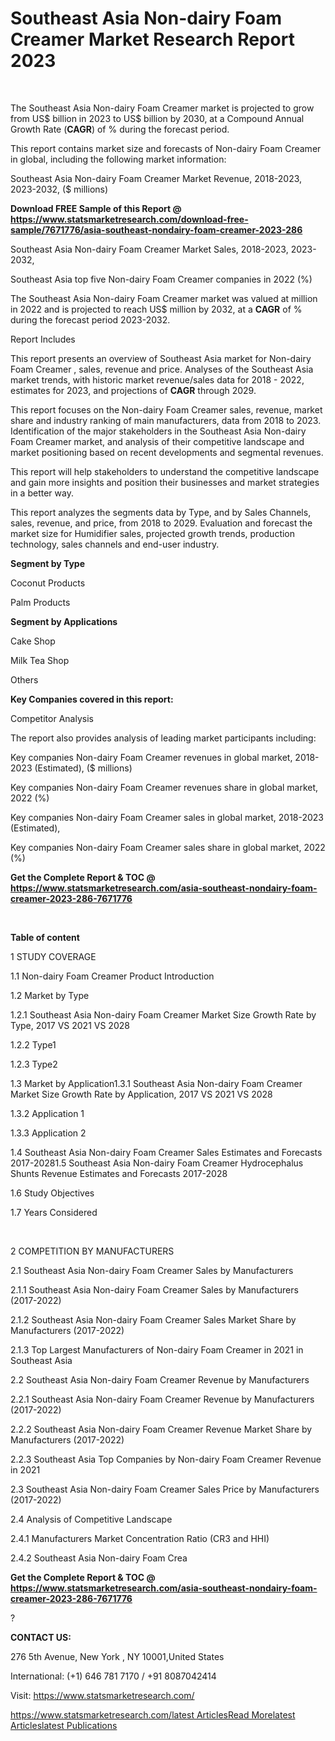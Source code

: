 <h1>Southeast Asia Non-dairy Foam Creamer Market Research Report 2023</h1><br/><p>The Southeast Asia Non-dairy Foam Creamer market is projected to grow from US$ billion in 2023 to US$ billion by 2030, at a Compound Annual Growth Rate (<strong>CAGR</strong>) of % during the forecast period.</p>
 
 
 
 <p>This report contains market size and forecasts of Non-dairy Foam Creamer in global, including the following market information:</p>
 
 
 
 <p>Southeast Asia Non-dairy Foam Creamer Market Revenue, 2018-2023, 2023-2032, ($ millions)</p>
 
 
 
 <p><strong>Download FREE Sample of this Report @ <a href="https://www.statsmarketresearch.com/download-free-sample/7671776/asia-southeast-nondairy-foam-creamer-2023-286">https://www.statsmarketresearch.com/download-free-sample/7671776/asia-southeast-nondairy-foam-creamer-2023-286</a></strong></p>
 
 
 
 <p>Southeast Asia Non-dairy Foam Creamer Market Sales, 2018-2023, 2023-2032,</p>
 
 
 
 <p>Southeast Asia top five Non-dairy Foam Creamer companies in 2022 (%)</p>
 
 
 
 <p>The Southeast Asia Non-dairy Foam Creamer market was valued at million in 2022 and is projected to reach US$ million by 2032, at a <strong>CAGR</strong> of % during the forecast period 2023-2032.</p>
 
 
 
 <p>Report Includes</p>
 
 
 
 <p>This report presents an overview of Southeast Asia market for Non-dairy Foam Creamer , sales, revenue and price. Analyses of the Southeast Asia market trends, with historic market revenue/sales data for 2018 - 2022, estimates for 2023, and projections of <strong>CAGR</strong> through 2029.</p>
 
 
 
 <p>This report focuses on the Non-dairy Foam Creamer sales, revenue, market share and industry ranking of main manufacturers, data from 2018 to 2023. Identification of the major stakeholders in the Southeast Asia Non-dairy Foam Creamer market, and analysis of their competitive landscape and market positioning based on recent developments and segmental revenues.</p>
 
 
 
 <p>This report will help stakeholders to understand the competitive landscape and gain more insights and position their businesses and market strategies in a better way.</p>
 
 
 
 <p>This report analyzes the segments data by Type, and by Sales Channels, sales, revenue, and price, from 2018 to 2029. Evaluation and forecast the market size for Humidifier sales, projected growth trends, production technology, sales channels and end-user industry.</p>
 
 
 
 <p><strong>Segment by Type</strong></p>
 
 
 
 <p>Coconut Products</p>
 
 
 
 <p>Palm Products</p>
 
 
 
 <p><strong>Segment <strong><strong>by Applications</strong></strong></strong></p>
 
 
 
 <p>Cake Shop</p>
 
 
 
 <p>Milk Tea Shop</p>
 
 
 
 <p>Others</p>
 
 
 
 <p><strong>Key Companies covered in this report:</strong></p>
 
 
 
 <p>Competitor Analysis</p>
 
 
 
 <p>The report also provides analysis of leading market participants including:</p>
 
 
 
 <p>Key companies Non-dairy Foam Creamer revenues in global market, 2018-2023 (Estimated), ($ millions)</p>
 
 
 
 <p>Key companies Non-dairy Foam Creamer revenues share in global market, 2022 (%)</p>
 
 
 
 <p>Key companies Non-dairy Foam Creamer sales in global market, 2018-2023 (Estimated),</p>
 
 
 
 <p>Key companies Non-dairy Foam Creamer sales share in global market, 2022 (%)</p>
 
 
 
 <div><b>Get the Complete Report & TOC @ <a href="https://www.statsmarketresearch.com/asia-southeast-nondairy-foam-creamer-2023-286-7671776">https://www.statsmarketresearch.com/asia-southeast-nondairy-foam-creamer-2023-286-7671776</a></b></div>
 
 
 
 <p><br />
 
 <b>Table of content</b></p>
 
 
 
 <p>1 STUDY COVERAGE<br />
 
 1.1 Non-dairy Foam Creamer Product Introduction<br />
 
 1.2 Market by Type<br />
 
 1.2.1 Southeast Asia Non-dairy Foam Creamer Market Size Growth Rate by Type, 2017 VS 2021 VS 2028<br />
 
 1.2.2 Type1<br />
 
 1.2.3 Type2<br />
 
 1.3 Market by Application1.3.1 Southeast Asia Non-dairy Foam Creamer Market Size Growth Rate by Application, 2017 VS 2021 VS 2028<br />
 
 1.3.2 Application 1<br />
 
 1.3.3 Application 2<br />
 
 1.4 Southeast Asia Non-dairy Foam Creamer Sales Estimates and Forecasts 2017-20281.5 Southeast Asia Non-dairy Foam Creamer Hydrocephalus Shunts Revenue Estimates and Forecasts 2017-2028<br />
 
 1.6 Study Objectives<br />
 
 1.7 Years Considered<br />
 
 <br />
 
 2 COMPETITION BY MANUFACTURERS<br />
 
 2.1 Southeast Asia Non-dairy Foam Creamer Sales by Manufacturers<br />
 
 2.1.1 Southeast Asia Non-dairy Foam Creamer Sales by Manufacturers (2017-2022)<br />
 
 2.1.2 Southeast Asia Non-dairy Foam Creamer Sales Market Share by Manufacturers (2017-2022)<br />
 
 2.1.3 Top Largest Manufacturers of Non-dairy Foam Creamer in 2021 in Southeast Asia<br />
 
 2.2 Southeast Asia Non-dairy Foam Creamer Revenue by Manufacturers<br />
 
 2.2.1 Southeast Asia Non-dairy Foam Creamer Revenue by Manufacturers (2017-2022)<br />
 
 2.2.2 Southeast Asia Non-dairy Foam Creamer Revenue Market Share by Manufacturers (2017-2022)<br />
 
 2.2.3 Southeast Asia Top Companies by Non-dairy Foam Creamer Revenue in 2021<br />
 
 2.3 Southeast Asia Non-dairy Foam Creamer Sales Price by Manufacturers (2017-2022)<br />
 
 2.4 Analysis of Competitive Landscape<br />
 
 2.4.1 Manufacturers Market Concentration Ratio (CR3 and HHI)<br />
 
 2.4.2 Southeast Asia Non-dairy Foam Crea</p>
 
 
 
 <div><b>Get the Complete Report & TOC @ <a href="https://www.statsmarketresearch.com/asia-southeast-nondairy-foam-creamer-2023-286-7671776">https://www.statsmarketresearch.com/asia-southeast-nondairy-foam-creamer-2023-286-7671776</a></b></div>
 
 
 
 <p>? </p>
 
 
 
 <p><b>CONTACT US:</b><br />
 
 276 5th Avenue, New York , NY 10001,United States<br />
 
 International: (+1) 646 781 7170 / +91 8087042414<br />
 
 Visit: <a href="https://www.statsmarketresearch.com/">https://www.statsmarketresearch.com/</a><br />
 
 <a href="https://gyeongbokgung.com">https://www.statsmarketresearch.com/</a><a href="https://hallyeomaritime.com">latest Articles</a><a href="https://jingwansa.com">Read More</a><a href="https://nguoiviet.jp/">latest Articles</a><a href="https://www.intelmarketresearch.com/">latest Publications</a></p>